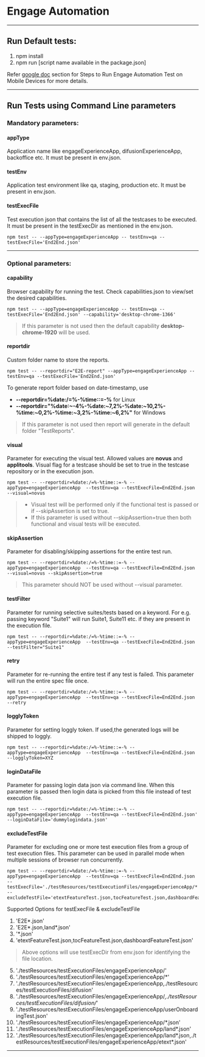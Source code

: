 # Engage Automation
----
## Run Default tests:
1. npm install
2. npm run [script name available in the package.json]

Refer [google doc](https://docs.google.com/document/d/1Eh6gFHoB3nrjEXZpuPFgRtZBXzX3IplUABiJ4iyS7xU/edit#) section for Steps to Run Engage Automation Test on Mobile Devices for more details.

----
## Run Tests using Command Line parameters

### Mandatory parameters:
#### appType
Application name like engageExperienceApp, difusionExperienceApp, backoffice etc. It must be present in env.json.
#### testEnv
Application test environment like qa, staging, production etc. It must be present in env.json.
#### testExecFile
Test execution json that contains the list of all the testcases to be executed. It must be present in the testExecDir as mentioned in the env.json.
```
npm test -- --appType=engageExperienceApp -- testEnv=qa --testExecFile='End2End.json'
```
----
### Optional parameters:
#### capability
Browser capability for running the test. Check capabilities.json to view/set the desired capabilities.
```
npm test -- --appType=engageExperienceApp -- testEnv=qa --testExecFile='End2End.json' --capability='desktop-chrome-1366'
```
>If this parameter is not used then the default capability **desktop-chrome-1920** will be used.

#### reportdir
Custom folder name to store the reports. 
```
npm test -- --reportdir="E2E-report" --appType=engageExperienceApp -- testEnv=qa --testExecFile='End2End.json'
```
To generate report folder based on date-timestamp, use 
- **--reportdir=%date:/=%-%time::=-%** for Linux
- **--reportdir="%date:~-4%-%date:~7,2%-%date:~10,2%-%time:~0,2%-%time:~3,2%-%time:~6,2%"** for Windows

>If this parameter is not used then report will generate in the default folder "TestReports".

#### visual
Parameter for executing the visual test. Allowed values are **novus** and **applitools**. Visual flag for a testcase should be set to true in the testcase repository or in the execution json.
 ```
npm test -- --reportdir=%date:/=%-%time::=-% --appType=engageExperienceApp  --testEnv=qa --testExecFile=End2End.json --visual=novus
```
> - Visual test will be performed only if the functional test is passed or if --skipAssertion is set to true.
> - If this parameter is used without --skipAssertion=true then both functional and visual tests will be executed.

#### skipAssertion
Parameter for disabling/skipping assertions for the entire test run.
```
npm test -- --reportdir=%date:/=%-%time::=-% --appType=engageExperienceApp  --testEnv=qa --testExecFile=End2End.json --visual=novus --skipAssertion=true
```
> This parameter should NOT be used without --visual parameter.

#### testFilter
Parameter for running selective suites/tests based on a keyword. For e.g. passing keyword "Suite1" will run Suite1, Suite11 etc. if they are present in the execution file.
```
npm test -- --reportdir=%date:/=%-%time::=-% --appType=engageExperienceApp  --testEnv=qa --testExecFile=End2End.json --testFilter="Suite1"
```

#### retry
Parameter for re-running the entire test if any test is failed. This parameter will run the entire spec file once.
```
npm test -- --reportdir=%date:/=%-%time::=-% --appType=engageExperienceApp  --testEnv=qa --testExecFile=End2End.json --retry
```

#### logglyToken
Parameter for setting loggly token. If used,the generated logs will be shipped to loggly. 
```
npm test -- --reportdir=%date:/=%-%time::=-% --appType=engageExperienceApp  --testEnv=qa --testExecFile=End2End.json --logglyToken=XYZ
```

#### loginDataFile
Parameter for passing login data json via command line. When this parameter is passed then login data is picked from this file instead of test execution file.
```
npm test -- --reportdir=%date:/=%-%time::=-% --appType=engageExperienceApp  --testEnv=qa --testExecFile=End2End.json' --loginDataFile='dummylogindata.json'
```

#### excludeTestFile
Parameter for excluding one or more test execution files from a group of test execution files. This parameter can be used in parallel mode when multiple sessions of browser run concurrently.

 ```
npm test -- --reportdir=%date:/=%-%time::=-% --appType=engageExperienceApp  --testEnv=qa --testExecFile=End2End.json --testExecFile='./testResources/testExecutionFiles/engageExperienceApp/*' --excludeTestFile='etextFeatureTest.json,tocFeatureTest.json,dashboardFeatureTest.json'
```

Supported Options for testExecFile & excludeTestFile
1. 'E2E*.json'
2. 'E2E*.json,land*.json'
3. '*.json'
4. 'etextFeatureTest.json,tocFeatureTest.json,dashboardFeatureTest.json'

> Above options will use testExecDir from env.json for identifying the file location.

5. './testResources/testExecutionFiles/engageExperienceApp/'
6. './testResources/testExecutionFiles/engageExperienceApp/*'
7. './testResources/testExecutionFiles/engageExperienceApp,./testResources/testExecutionFiles/difusion'
8. './testResources/testExecutionFiles/engageExperienceApp/*,./testResources/testExecutionFiles/difusion/*'
9. './testResources/testExecutionFiles/engageExperienceApp/userOnboardingTest.json'
10. './testResources/testExecutionFiles/engageExperienceApp/*.json'
11. './testResources/testExecutionFiles/engageExperienceApp/land*.json'
12. './testResources/testExecutionFiles/engageExperienceApp/land*.json,./testResources/testExecutionFiles/engageExperienceApp/etext*.json'

----
